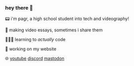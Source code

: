 ### hey there 👋

📟 i'm pagr, a high school student into tech and videography!

📼 making video essays, sometimes i share them

👨🏼‍💻 learning to *actually* code

🚧 working on my website

🌐 [youtube](https://www.youtube.com/@pagrvideo) [discord](https://discordapp.com/users/969129892614660096) [mastodon](https://mastodon.social/@hrv)
<!--
**pagrpagr/pagrpagr** is a ✨ _special_ ✨ repository because its `README.md` (this file) appears on your GitHub profile.

Here are some ideas to get you started:

- 🔭 I’m currently working on ...
- 🌱 I’m currently learning ...
- 👯 I’m looking to collaborate on ...
- 🤔 I’m looking for help with ...
- 💬 Ask me about ...
- 📫 How to reach me: ...
- 😄 Pronouns: ...
- ⚡ Fun fact: ...
-->

